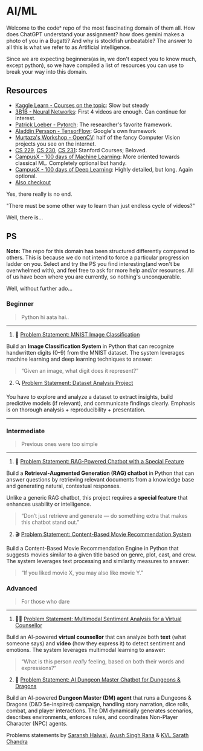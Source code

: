 # AI/ML

Welcome to the codeˣ repo of the most fascinating domain of them all. How does ChatGPT understand your assignment? how does gemini makes a photo of you in a Bugatti? And why is stockfish unbeatable? The answer to all this is what we refer to as Artificial intelligence. 

Since we are expecting beginners(as in, we don't expect you to know much, except python), so we have compiled a list of resources you can use to break your way into this domain. 

## Resources

- [Kaggle Learn - Courses on the topic](https://www.kaggle.com/learn): Slow but steady
- [3B1B - Neural Networks](https://www.youtube.com/watch?v=aircAruvnKk&list=PLZHQObOWTQDNU6R1_67000Dx_ZCJB-3pi): First 4 videos are enough. Can continue for interest. 
- [Patrick Loeber - Pytorch](https://youtu.be/c36lUUr864M?si=rGPrz-aWPjTHlYRL): The researcher's favorite framework.
- [Aladdin Persson - TensorFlow](https://www.youtube.com/playlist?list=PLhhyoLH6IjfxVOdVC1P1L5z5azs0XjMsb): Google's own framework
- [Murtaza's Workshop - OpenCV](https://youtu.be/WQeoO7MI0Bs?si=UrVALxkKLFfq0sDM): half of the fancy Computer Vision projects you see on the internet.
- [CS 229](https://youtube.com/playlist?list=PLoROMvodv4rMiGQp3WXShtMGgzqpfVfbU&feature=shared), [CS 230](https://youtube.com/playlist?list=PLoROMvodv4rOABXSygHTsbvUz4G_YQhOb&feature=shared), [CS 231](https://youtube.com/playlist?list=PL3FW7Lu3i5JvHM8ljYj-zLfQRF3EO8sYv&feature=shared): Stanford Courses; Beloved.
- [CampusX - 100 days of Machine Learning](https://youtube.com/playlist?list=PLKnIA16_Rmvbr7zKYQuBfsVkjoLcJgxHH&si=gNvEs14B5n-UXJOm): More oriented towards classical ML. Completely optional but handy. 
- [CampusX - 100 days of Deep Learning](https://www.youtube.com/playlist?list=PLKnIA16_RmvYuZauWaPlRTC54KxSNLtNn): Highly detailed, but long. Again optional. 
- [Also checkout](https://www.linkedin.com/posts/mungoliabhishek81_datatrek-datascience-machinelearning-activity-7249659363592658944-92CR?utm_source=share&utm_medium=member_android)

Yes, there really is no end. 

"There must be some other way to learn than just endless cycle of videos?" 

Well, there is...

## PS

**Note:** The repo for this domain has been structured differently compared to others. This is because we do not intend to force a particular progression ladder on you. Select and try the PS you find interesting(and won't be overwhelmed with), and feel free to ask for more help and/or resources. All of us have been where you are currently, so nothing's unconquerable. 

Well, without further ado...

### Beginner
> Python hi aata hai..
---
1. 🔢 [Problem Statement: MNIST Image Classification](MNIST.md)

Build an **Image Classification System** in Python that can recognize handwritten digits (0–9) from the MNIST dataset.
The system leverages machine learning and deep learning techniques to answer:

> “Given an image, what digit does it represent?”

2. 🔍 [Problem Statement: Dataset Analysis Project](dataset_analysis.md)

You have to explore and analyze a dataset to extract insights, build predictive models (if relevant), and communicate findings clearly. Emphasis is on thorough analysis + reproducibility + presentation.


---

### Intermediate

> Previous ones were too simple
---

1. 💬 [Problem Statement: RAG-Powered Chatbot with a Special Feature](RAG.md)

Build a **Retrieval-Augmented Generation (RAG) chatbot** in Python that can answer questions by retrieving relevant documents from a knowledge base and generating natural, contextual responses.

Unlike a generic RAG chatbot, this project requires a **special feature** that enhances usability or intelligence.

> “Don’t just retrieve and generate — do something extra that makes this chatbot stand out.”


2. 🎬 [Problem Statement: Content-Based Movie Recommendation System](Rec_system.md)

Build a Content-Based Movie Recommendation Engine in Python that suggests movies similar to a given title based on genre, plot, cast, and crew.  
The system leverages text processing and similarity measures to answer:  
> “If you liked movie X, you may also like movie Y.”


### Advanced
 > For those who dare
---
1. 🧑‍⚕️ [Problem Statement: Multimodal Sentiment Analysis for a Virtual Counsellor](Sentiment_analysis.md)

Build an AI-powered **virtual counsellor** that can analyze both **text** (what someone says) and **video** (how they express it) to detect sentiment and emotions. The system leverages multimodal learning to answer:

> “What is this person *really* feeling, based on both their words and expressions?”


2. 🎲 [Problem Statement: AI Dungeon Master Chatbot for Dungeons & Dragons](DnD.md)

Build an AI-powered **Dungeon Master (DM) agent** that runs a Dungeons & Dragons (D\&D 5e-inspired) campaign, handling story narration, dice rolls, combat, and player interactions. The DM dynamically generates scenarios, describes environments, enforces rules, and coordinates Non-Player Character (NPC) agents.

Problems statements by [Saransh Halwai](https://github.com/saranshhalwai), [Ayush Singh Rana](https://github.com/ASR-curiousone) & [KVL Sarath Chandra](https://github.com/sarathchandra-kvl)